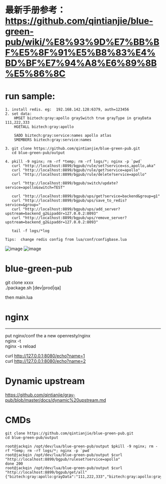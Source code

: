 # 最新手册参考： https://github.com/qintianjie/blue-green-pub/wiki/%E8%93%9D%E7%BB%BF%E5%8F%91%E5%B8%83%E4%BD%BF%E7%94%A8%E6%89%8B%E5%86%8C

# run sample:
```
1. install redis. eg:  192.168.142.128:6379, auth=123456
2. set data:
    HMSET biztech:gray:apollo graySwitch true grayType in grayData 111,222,333
    HGETALL biztech:gray:apollo
    
    SADD biztech:gray:service:names apollo atlas
    SMEMBERS biztech:gray:service:names
    
3. git clone https://github.com/qintianjie/blue-green-pub.git
   cd blue-green-pub/output
   
4. pkill -9 nginx; rm -rf *temp; rm -rf logs/*; nginx -p `pwd`
   curl "http://localhost:8899/bgpub/rule/set?service=ss,apollo,aka"
   curl "http://localhost:8899/bgpub/rule/get?service=apollo"
   curl "http://localhost:8899/bgpub/rule/delete?service=apollo"
   
   curl "http://localhost:8899/bgpub/switch/update?service=apollo&switch=TEST"
   
   curl "http://localhost:8899/bgpub/ups/get?service=backend&group=g1"
   curl "http://localhost:8899/bgpub/ups/save_to_redis?service=&group="
   curl "http://localhost:8899/bgpub/ups/add_server?upstream=backend_g2&ipaddr=127.0.0.2:8093"
   curl "http://localhost:8899/bgpub/ups/remove_server?upstream=backend_g2&ipaddr=127.0.0.2:8093"
   
   tail -f logs/*log
   
Tips:  change redis config from lua/conf/configbase.lua
```
![image](https://github.com/qintianjie/blue-green-pub/blob/master/docs/pics/blue_green_action.png)
![image](https://github.com/qintianjie/blue-green-pub/blob/master/docs/pics/blue_green_action_get_ups.png)

# blue-green-pub

git clone xxxx   
./package.sh [dev|prod|qa]  
  
then main.lua   

# nginx		
---		
put nginx/conf  the a new openresty/nginx	
nginx -t   
nginx -s reload  

curl http://127.0.0.1:8080/echo?name=1  
curl http://127.0.0.1:8080/echo?name=2  


# Dynamic upstream  
https://github.com/qintianjie/gray-pub/blob/master/docs/dynamic%20upstream.md 

# CMDs
```
git clone https://github.com/qintianjie/blue-green-pub.git
cd blue-green-pub/output

root@jackqin /opt/dev/lua/blue-green-pub/output $pkill -9 nginx; rm -rf *temp; rm -rf logs/*; nginx -p `pwd`
root@jackqin /opt/dev/lua/blue-green-pub/output $curl "http://localhost:8899/bgpub/ruleset?service=apollo"
done 200
root@jackqin /opt/dev/lua/blue-green-pub/output $curl "http://localhost:8899/bgpub/get/all"
{"biztech:gray:apollo:grayData":"111,222,333","biztech:gray:apollo:graySwitch":"true","biztech:gray:apollo:grayType":"in"}

```
